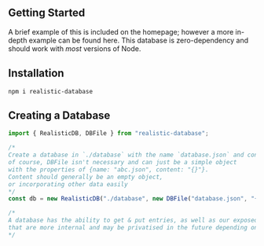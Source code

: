 ## Getting Started

A brief example of this is included on the homepage; however a more in-depth example can be found here. This database is zero-dependency and should work with _most_ versions of Node.

## Installation

```shell
npm i realistic-database
```

## Creating a Database

```typescript
import { RealisticDB, DBFile } from "realistic-database";

/*
Create a database in `./database` with the name `database.json` and content `{}`
of course, DBFile isn't necessary and can just be a simple object
with the properties of {name: "abc.json", content: "{}"}.
Content should generally be an empty object,
or incorporating other data easily
*/
const db = new RealisticDB("./database", new DBFile("database.json", "{}"));

/*
A database has the ability to get & put entries, as well as our exposed methods
that are more internal and may be privatised in the future depending on usage.
*/
```
